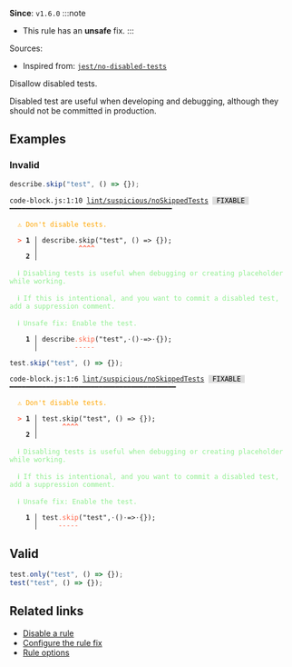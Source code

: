 **Since**: `v1.6.0`
:::note
- This rule has an **unsafe** fix.
:::

Sources: 
- Inspired from: <a href="https://github.com/jest-community/eslint-plugin-jest/blob/main/docs/rules/no-disabled-tests.md" target="_blank"><code>jest/no-disabled-tests</code></a>

Disallow disabled tests.

Disabled test are useful when developing and debugging, although they should not be committed in production.

## Examples

### Invalid

```js
describe.skip("test", () => {});
```

<pre class="language-text"><code class="language-text">code-block.js:1:10 <a href="https://biomejs.dev/linter/rules/no-skipped-tests">lint/suspicious/noSkippedTests</a> <span style="color: #000; background-color: #ddd;"> FIXABLE </span> ━━━━━━━━━━━━━━━━━━━━━━━━━━━━━━━━━━━━━━━━<br /><br /><strong><span style="color: Orange;">  </span></strong><strong><span style="color: Orange;">⚠</span></strong> <span style="color: Orange;">Don't disable tests.</span><br />  <br /><strong><span style="color: Tomato;">  </span></strong><strong><span style="color: Tomato;">&gt;</span></strong> <strong>1 │ </strong>describe.skip(&quot;test&quot;, () =&gt; {});<br />   <strong>   │ </strong>         <strong><span style="color: Tomato;">^</span></strong><strong><span style="color: Tomato;">^</span></strong><strong><span style="color: Tomato;">^</span></strong><strong><span style="color: Tomato;">^</span></strong><br />    <strong>2 │ </strong><br />  <br /><strong><span style="color: lightgreen;">  </span></strong><strong><span style="color: lightgreen;">ℹ</span></strong> <span style="color: lightgreen;">Disabling tests is useful when debugging or creating placeholder while working.</span><br />  <br /><strong><span style="color: lightgreen;">  </span></strong><strong><span style="color: lightgreen;">ℹ</span></strong> <span style="color: lightgreen;">If this is intentional, and you want to commit a disabled test, add a suppression comment.</span><br />  <br /><strong><span style="color: lightgreen;">  </span></strong><strong><span style="color: lightgreen;">ℹ</span></strong> <span style="color: lightgreen;">Unsafe fix</span><span style="color: lightgreen;">: </span><span style="color: lightgreen;">Enable the test.</span><br />  <br /><strong>  </strong><strong>  1 │ </strong>describe<span style="color: Tomato;">.</span><span style="color: Tomato;">s</span><span style="color: Tomato;">k</span><span style="color: Tomato;">i</span><span style="color: Tomato;">p</span>(&quot;test&quot;,<span style="opacity: 0.8;">·</span>()<span style="opacity: 0.8;">·</span>=&gt;<span style="opacity: 0.8;">·</span>{});<br /><strong>  </strong><strong>    │ </strong>        <span style="color: Tomato;">-</span><span style="color: Tomato;">-</span><span style="color: Tomato;">-</span><span style="color: Tomato;">-</span><span style="color: Tomato;">-</span>                   <br /></code></pre>

```js
test.skip("test", () => {});
```

<pre class="language-text"><code class="language-text">code-block.js:1:6 <a href="https://biomejs.dev/linter/rules/no-skipped-tests">lint/suspicious/noSkippedTests</a> <span style="color: #000; background-color: #ddd;"> FIXABLE </span> ━━━━━━━━━━━━━━━━━━━━━━━━━━━━━━━━━━━━━━━━━<br /><br /><strong><span style="color: Orange;">  </span></strong><strong><span style="color: Orange;">⚠</span></strong> <span style="color: Orange;">Don't disable tests.</span><br />  <br /><strong><span style="color: Tomato;">  </span></strong><strong><span style="color: Tomato;">&gt;</span></strong> <strong>1 │ </strong>test.skip(&quot;test&quot;, () =&gt; {});<br />   <strong>   │ </strong>     <strong><span style="color: Tomato;">^</span></strong><strong><span style="color: Tomato;">^</span></strong><strong><span style="color: Tomato;">^</span></strong><strong><span style="color: Tomato;">^</span></strong><br />    <strong>2 │ </strong><br />  <br /><strong><span style="color: lightgreen;">  </span></strong><strong><span style="color: lightgreen;">ℹ</span></strong> <span style="color: lightgreen;">Disabling tests is useful when debugging or creating placeholder while working.</span><br />  <br /><strong><span style="color: lightgreen;">  </span></strong><strong><span style="color: lightgreen;">ℹ</span></strong> <span style="color: lightgreen;">If this is intentional, and you want to commit a disabled test, add a suppression comment.</span><br />  <br /><strong><span style="color: lightgreen;">  </span></strong><strong><span style="color: lightgreen;">ℹ</span></strong> <span style="color: lightgreen;">Unsafe fix</span><span style="color: lightgreen;">: </span><span style="color: lightgreen;">Enable the test.</span><br />  <br /><strong>  </strong><strong>  1 │ </strong>test<span style="color: Tomato;">.</span><span style="color: Tomato;">s</span><span style="color: Tomato;">k</span><span style="color: Tomato;">i</span><span style="color: Tomato;">p</span>(&quot;test&quot;,<span style="opacity: 0.8;">·</span>()<span style="opacity: 0.8;">·</span>=&gt;<span style="opacity: 0.8;">·</span>{});<br /><strong>  </strong><strong>    │ </strong>    <span style="color: Tomato;">-</span><span style="color: Tomato;">-</span><span style="color: Tomato;">-</span><span style="color: Tomato;">-</span><span style="color: Tomato;">-</span>                   <br /></code></pre>

## Valid

```js
test.only("test", () => {});
test("test", () => {});
```

## Related links

- [Disable a rule](/linter/#disable-a-lint-rule)
- [Configure the rule fix](/linter#configure-the-rule-fix)
- [Rule options](/linter/#rule-options)
